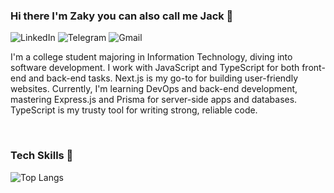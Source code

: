 ### Hi there I'm Zaky you can also call me Jack 👋

![LinkedIn](https://img.shields.io/badge/linkedin-%230077B5.svg?style=for-the-badge&logo=linkedin&logoColor=white)
![Telegram](https://img.shields.io/badge/Telegram-2CA5E0?style=for-the-badge&logo=telegram&logoColor=white)
![Gmail](https://img.shields.io/badge/Gmail-D14836?style=for-the-badge&logo=gmail&logoColor=white)

I'm a college student majoring in Information Technology, diving into software development.
I work with JavaScript and TypeScript for both front-end and back-end tasks.
Next.js is my go-to for building user-friendly websites.
Currently, I'm learning DevOps and back-end development, mastering Express.js and Prisma for server-side apps and databases.
TypeScript is my trusty tool for writing strong, reliable code.

<br />

### Tech Skills 👷

![Top Langs](https://github-readme-stats.vercel.app/api/top-langs/?username=azzaky9&layout=compact)
